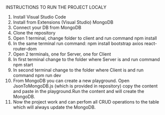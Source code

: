 INSTRUCTIONS TO RUN THE PROJECT LOCALY

1. Install Visual Studio Code
2. Install from Extensions (Visual Studio) MongoDB
3. Connect your DB from MongoDB
4. Clone the repository
5. Open 1 terminal, change folder to client and run command npm install
6. In the same terminal run command: npm install bootstrap axios react-router-dom
7. Open 2 terminals, one for Server, one for Client
8. In first terminal change to the folder where Server is and run command npm start
9. In second terminal change to the folder where Client is and run command npm run dev
10. From MongoDB you can create a new playground. Open JsonToMongoDB.js (which is provided in repository) copy the content and paste in the playground.Run the content and will create the MongoDB.
11. Now the project work and can perfom all CRUD operations to the table which will always update the MongoDB.

